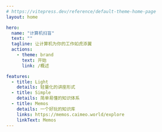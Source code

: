 ```yaml
---
# https://vitepress.dev/reference/default-theme-home-page
layout: home

hero:
  name: "计算机扫盲"
  text: ""
  tagline: 让计算机为你的工作如虎添翼
  actions:
    - theme: brand
      text: 开始
      link: /概述

features:
  - title: Light
    details: 轻量化的讲座形式
  - title: Simple
    details: 简单易懂的知识体系
  - title: Memos
    details: 一个好玩的知识库
    links: https://memos.caimeo.world/explore
    linkText: Memos
---
```


